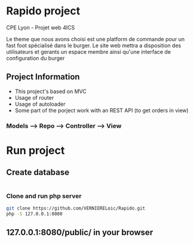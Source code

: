 # Rapido project
CPE Lyon - Projet web 4ICS 

Le theme que nous avons choisi est une platform de commande pour un fast foot spécialisé dans le burger. Le site web mettra a disposition des utilisateurs et gerants un espace membre ainsi qu'une interface de configuration du burger

## Project Information 
- This project's based on MVC
- Usage of router
- Usage of autoloader
- Some part of the porject work with an REST API (to get orders in view)
### Models --> Repo --> Controller --> View

# Run project 

## Create database
```sql

```
### Clone and run php server
```bash
git clone https://github.com/VERNIERELoic/Rapido.git
php -S 127.0.0.1:8080
```
## 127.0.0.1:8080/public/  in your browser






